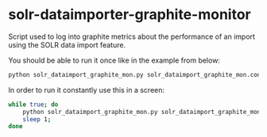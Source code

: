 # solr-dataimporter-graphite-monitor
Script used to log into graphite metrics about the performance of an import using the SOLR data import feature.

You should be able to run it once like in the example from below:

```bash
python solr_dataimport_graphite_mon.py solr_dataimport_graphite_mon.conf
```

In order to run it constantly use this in a screen:

```bash
while true; do
    python solr_dataimport_graphite_mon.py solr_dataimport_graphite_mon.conf;
    sleep 1;
done
```
